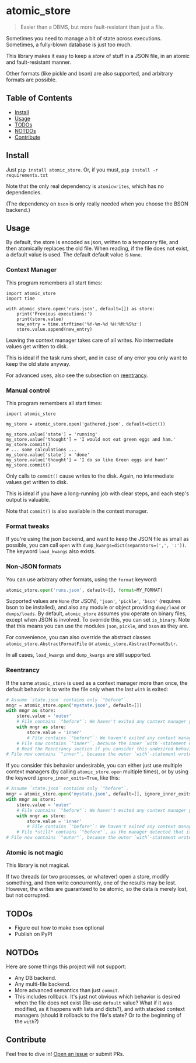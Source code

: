 # atomic_store

> Easier than a DBMS, but more fault-resistant than just a file.

Sometimes you need to manage a bit of state across executions.
Sometimes, a fully-blown database is just too much.

This library makes it easy to keep a *store* of stuff in a JSON file,
in an atomic and fault-resistant manner.

Other formats (like pickle and bson) are also supported,
and arbitrary formats are possible.

## Table of Contents

- [Install](#install)
- [Usage](#usage)
- [TODOs](#todos)
- [NOTDOs](#notdos)
- [Contribute](#contribute)

## Install

Just `pip install atomic_store`.  Or, if you must, `pip install -r requirements.txt`

Note that the only real dependency is `atomicwrites`, which has no dependencies.

(The dependency on `bson` is only really needed when you choose the BSON backend.)

## Usage

By default, the store is encoded as json, written to a temporary file,
and then atomically replaces the old file.  When reading, if the file does
not exist, a default value is used.  The default default value is `None`.

### Context Manager

This program remembers all start times:

```python3
import atomic_store
import time

with atomic_store.open('runs.json', default=[]) as store:
    print('Previous executions:')
    print(store.value)
    new_entry = time.strftime('%Y-%m-%d %H:%M:%S%z')
    store.value.append(new_entry)
```

Leaving the context manager takes care of all writes.
No intermediate values get written to disk.

This is ideal if the task runs short, and in case of any error
you only want to keep the old state anyway.

For advanced uses, also see the subsection on [reentrancy](#reentrancy).

### Manual control

This program remembers all start times:

```python3
import atomic_store

my_store = atomic_store.open('gathered.json', default=dict())

my_store.value['state'] = 'running'
my_store.value['thought'] = 'I would not eat green eggs and ham.'
my_store.commit()
# ... some calculations ...
my_store.value['state'] = 'done'
my_store.value['thought'] = 'I do so like Green eggs and ham!'
my_store.commit()
```

Only calls to `commit()` cause writes to the disk.
Again, no intermediate values get written to disk.

This is ideal if you have a long-running job with clear steps,
and each step's output is valuable.

Note that `commit()` is also available in the context manager.

### Format tweaks

If you're using the json backend, and want to keep the JSON file as small as possible,
you can call `open` with `dump_kwargs=dict(separators=(',', ':'))`.
The keyword `load_kwargs` also exists.

### Non-JSON formats

You can use arbitrary other formats, using the `format` keyword:

```python
atomic_store.open('runs.json', default=[], format=MY_FORMAT)
```

Supported values are `None` (for JSON), `'json'`, `'pickle'`,
`'bson'` (requires bson to be installed), and also any module or object
providing `dump/load` or `dumps/loads`.
By default, `atomic_store` assumes you operate on binary files, except when JSON is involved.
To override this, you can set `is_binary`.
Note that this means you can use the modules `json`, `pickle`, and `bson` as they are.

For convenience, you can also override the abstract classes
`atomic_store.AbstractFormatFile` or `atomic_store.AbstractFormatBstr`.

In all cases, `load_kwargs` and `dump_kwargs` are still supported.

### Reentrancy

If the same `atomic_store` is used as a context manager more than once,
the default behavior is to write the file only when the last `with` is exited:

```python
# Assume `state.json` contains only `"before"`.
mngr = atomic_store.open('mystate.json', default=[])
with mngr as store:
    store.value = 'outer'
    # File contains `"before"`: We haven't exited any context manager yet.
    with mngr as store:
        store.value = 'inner'
        # File contains `"before"`: We haven't exited any context manager yet.
    # File now contains `"inner"`, because the inner `with`-statement wrote it.
    # Read the Reentrancy section if you consider this undesired behavior.
# File now contains `"inner"`, because the outer `with`-statement wrote it again.
```

If you consider this behavior undesirable, you can either just use multiple context managers (by calling `atomic_store.open` multiple times), or by using the keyword `ignore_inner_exits=True`, like this:

```python
# Assume `state.json` contains only `"before"`.
mngr = atomic_store.open('mystate.json', default=[], ignore_inner_exits=True)
with mngr as store:
    store.value = 'outer'
    # File contains `"before"`: We haven't exited any context manager yet.
    with mngr as store:
        store.value = 'inner'
        # File contains `"before"`: We haven't exited any context manager yet.
    # File *still* contains `"before"`, as the manager detected that it is still active.
# File now contains `"outer"`, because the outer `with`-statement wrote it.
```

### Atomic is not magic

This library is not magical.

If two threads (or two processes, or whatever) open a store,
modify something, and then write concurrently, one of the results may be lost.
However, the writes are guaranteed to be atomic,
so the data is merely lost, but not corrupted.

## TODOs

* Figure out how to make `bson` optional
* Publish on PyPI

## NOTDOs

Here are some things this project will not support:
* Any DB backend.
* Any multi-file backend.
* More advanced semantics than just `commit`.
* This includes rollback.  It's just not obvious which behavior is desired when the file does not exist (Re-use `default` value?  What if it was modified, as it happens with lists and dicts?), and with stacked context managers (should it rollback to the file's state?  Or to the beginning of the `with`?)

## Contribute

Feel free to dive in! [Open an issue](https://github.com/BenWiederhake/atomic_store/issues/new) or submit PRs.
